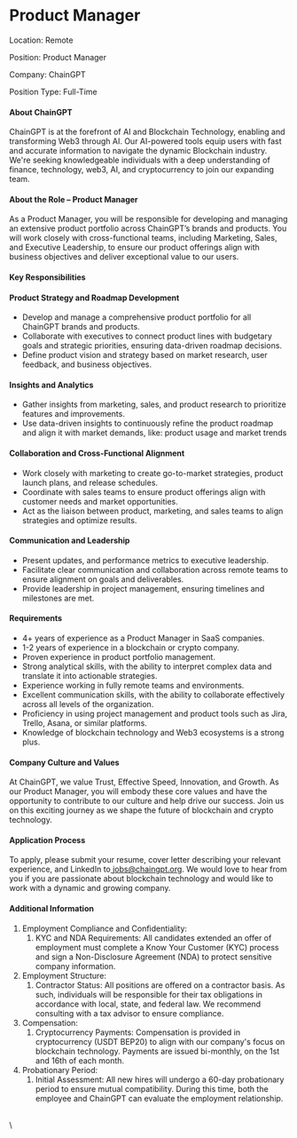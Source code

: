 # Product Manager

Location: Remote

Position: Product Manager

Company: ChainGPT

Position Type: Full-Time

#### About ChainGPT

ChainGPT is at the forefront of AI and Blockchain Technology, enabling and transforming Web3 through AI. Our AI-powered tools equip users with fast and accurate information to navigate the dynamic Blockchain industry. We're seeking knowledgeable individuals with a deep understanding of finance, technology, web3, AI, and cryptocurrency to join our expanding team.

#### About the Role – Product Manager

As a Product Manager, you will be responsible for developing and managing an extensive product portfolio across ChainGPT’s brands and products. You will work closely with cross-functional teams, including Marketing, Sales, and Executive Leadership, to ensure our product offerings align with business objectives and deliver exceptional value to our users.

#### Key Responsibilities

#### Product Strategy and Roadmap Development

* Develop and manage a comprehensive product portfolio for all ChainGPT brands and products.
* Collaborate with executives to connect product lines with budgetary goals and strategic priorities, ensuring data-driven roadmap decisions.
* Define product vision and strategy based on market research, user feedback, and business objectives.

#### Insights and Analytics

* Gather insights from marketing, sales, and product research to prioritize features and improvements.
* Use data-driven insights to continuously refine the product roadmap and align it with market demands, like: product usage and market trends

#### Collaboration and Cross-Functional Alignment

* Work closely with marketing to create go-to-market strategies, product launch plans, and release schedules.
* Coordinate with sales teams to ensure product offerings align with customer needs and market opportunities.
* Act as the liaison between product, marketing, and sales teams to align strategies and optimize results.

#### Communication and Leadership

* Present updates, and performance metrics to executive leadership.
* Facilitate clear communication and collaboration across remote teams to ensure alignment on goals and deliverables.
* Provide leadership in project management, ensuring timelines and milestones are met.

#### Requirements

* 4+ years of experience as a Product Manager in SaaS companies.
* 1-2 years of experience in a blockchain or crypto company.
* Proven experience in product portfolio management.
* Strong analytical skills, with the ability to interpret complex data and translate it into actionable strategies.
* Experience working in fully remote teams and environments.
* Excellent communication skills, with the ability to collaborate effectively across all levels of the organization.
* Proficiency in using project management and product tools such as Jira, Trello, Asana, or similar platforms.
* Knowledge of blockchain technology and Web3 ecosystems is a strong plus.

#### Company Culture and Values

At ChainGPT, we value Trust, Effective Speed, Innovation, and Growth. As our Product Manager, you will embody these core values and have the opportunity to contribute to our culture and help drive our success. Join us on this exciting journey as we shape the future of blockchain and crypto technology.

#### Application Process

To apply, please submit your resume, cover letter describing your relevant experience, and LinkedIn to[ jobs@chaingpt.org](mailto:jobs@chaingpt.org). We would love to hear from you if you are passionate about blockchain technology and would like to work with a dynamic and growing company.

#### Additional Information

1. Employment Compliance and Confidentiality:
   1. KYC and NDA Requirements: All candidates extended an offer of employment must complete a Know Your Customer (KYC) process and sign a Non-Disclosure Agreement (NDA) to protect sensitive company information.
2. Employment Structure:
   1. Contractor Status: All positions are offered on a contractor basis. As such, individuals will be responsible for their tax obligations in accordance with local, state, and federal law. We recommend consulting with a tax advisor to ensure compliance.
3. Compensation:
   1. Cryptocurrency Payments: Compensation is provided in cryptocurrency (USDT BEP20) to align with our company's focus on blockchain technology. Payments are issued bi-monthly, on the 1st and 16th of each month.
4. Probationary Period:
   1. Initial Assessment: All new hires will undergo a 60-day probationary period to ensure mutual compatibility. During this time, both the employee and ChainGPT can evaluate the employment relationship.

\
\
